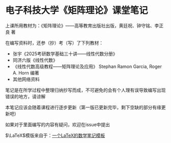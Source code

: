 # 电子科技大学《矩阵理论》课堂笔记


上课所用教材为：《矩阵理论》——高等教育出版社出版，黄廷祝、钟守铭、李正良 著

在编写资料时，还参（抄）考（写）了下列教材：
- 张宇《2025考研数学基础三十讲——线性代数分册》
- 同济六版《线性代数》
- 《线性代数高级教程——矩阵理论及应用》 Stephan Ramon Garcia, Roger A. Horn 编著
- 其他网络资料

笔记是在所学过程中整理归纳抄写而成，不可避免的会有个人理有误导致编写出现错误的地方，请谅解

本笔记应该会随着课程进行逐步更新（第一版已更新完毕，剩下空缺的部分有缘更新吧）

如果对于里面编写的内容有疑问，欢迎在issue中提出

$\LaTeX$模版来自于：[一个LaTeX的数学笔记模板](https://zhuanlan.zhihu.com/p/604236564)
